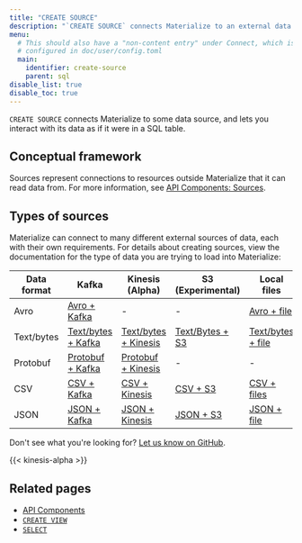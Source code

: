 ```yaml
---
title: "CREATE SOURCE"
description: "`CREATE SOURCE` connects Materialize to an external data source."
menu:
  # This should also have a "non-content entry" under Connect, which is
  # configured in doc/user/config.toml
  main:
    identifier: create-source
    parent: sql
disable_list: true
disable_toc: true
---
```


`CREATE SOURCE` connects Materialize to some data source, and lets you interact
with its data as if it were in a SQL table.

## Conceptual framework

Sources represent connections to resources outside Materialize that it can read
data from. For more information, see [API Components:
Sources](../../overview/api-components#sources).

## Types of sources

Materialize can connect to many different external sources of data, each with
their own requirements. For details about creating sources, view the
documentation for the type of data you are trying to load into Materialize:

| Data format | Kafka | Kinesis (Alpha) | S3 (Experimental) | Local files |
|-------------|-------|-----------------|-------------------|-------------|
| Avro | [Avro + Kafka](./avro-kafka) | - | - | [Avro + file](./avro-file) |
| Text/bytes | [Text/bytes + Kafka](./text-kafka) | [Text/bytes + Kinesis](./text-kinesis) | [Text/Bytes + S3](./text-s3) | [Text/bytes + file](./text-file) |
| Protobuf | [Protobuf + Kafka](./protobuf-kafka) | [Protobuf + Kinesis](./protobuf-kinesis) | - | - |
| CSV | [CSV + Kafka](./csv-kafka) | [CSV + Kinesis](./csv-kinesis) | [CSV + S3](./csv-s3) | [CSV + files](./csv-file) |
| JSON | [JSON + Kafka](./json-kafka) | [JSON + Kinesis](./json-kinesis) | [JSON + S3](./json-s3) | [JSON + file](./json-file) |

Don't see what you're looking for? [Let us know on GitHub](https://github.com/MaterializeInc/materialize/issues/new?labels=C-feature&template=feature.md).

{{< kinesis-alpha >}}

## Related pages

- [API Components](../../overview/api-components)
- [`CREATE VIEW`](../create-view)
- [`SELECT`](../select)
